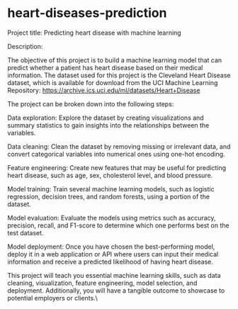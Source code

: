 # heart-diseases-prediction
Project title: Predicting heart disease with machine learning

Description:

The objective of this project is to build a machine learning model that can predict whether a patient has heart disease based on their medical information. The dataset used for this project is the Cleveland Heart Disease dataset, which is available for download from the UCI Machine Learning Repository: https://archive.ics.uci.edu/ml/datasets/Heart+Disease

The project can be broken down into the following steps:

Data exploration: Explore the dataset by creating visualizations and summary statistics to gain insights into the relationships between the variables.

Data cleaning: Clean the dataset by removing missing or irrelevant data, and convert categorical variables into numerical ones using one-hot encoding.

Feature engineering: Create new features that may be useful for predicting heart disease, such as age, sex, cholesterol level, and blood pressure.

Model training: Train several machine learning models, such as logistic regression, decision trees, and random forests, using a portion of the dataset.

Model evaluation: Evaluate the models using metrics such as accuracy, precision, recall, and F1-score to determine which one performs best on the test dataset.

Model deployment: Once you have chosen the best-performing model, deploy it in a web application or API where users can input their medical information and receive a predicted likelihood of having heart disease.

This project will teach you essential machine learning skills, such as data cleaning, visualization, feature engineering, model selection, and deployment. Additionally, you will have a tangible outcome to showcase to potential employers or clients.\
